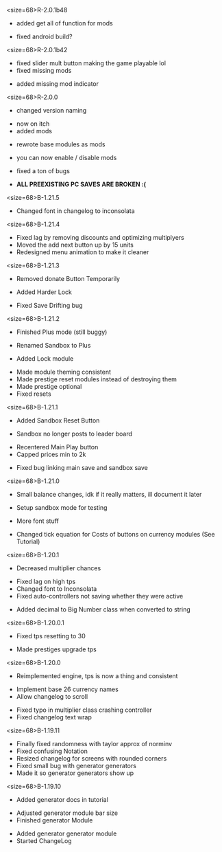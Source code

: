 <size=68>R-2.0.1b48</size>
+ added get all of function for mods
* fixed android build?

<size=68>R-2.0.1b42</size>
* fixed slider mult button making the game playable lol
* fixed missing mods
+ added missing mod indicator

<size=68>R-2.0.0</size>

* changed version naming
+ now on itch
+ added mods
* rewrote base modules as mods
+ you can now enable / disable mods
* fixed a ton of bugs
- <b>ALL PREEXISTING PC SAVES ARE BROKEN :(</b>

<size=68>B-1.21.5</size>
+ Changed font in changelog to inconsolata

<size=68>B-1.21.4</size>
* Fixed lag by removing discounts and optimizing multiplyers
* Moved the add next button up by 15 units
* Redesigned menu animation to make it cleaner

<size=68>B-1.21.3</size>
- Removed donate Button Temporarily 
+ Added Harder Lock
* Fixed Save Drifting bug

<size=68>B-1.21.2</size>
+ Finished Plus mode (still buggy)
* Renamed Sandbox to Plus
+ Added Lock module
* Made module theming consistent
* Made prestige reset modules instead of destroying them 
* Made prestige optional
* Fixed resets

<size=68>B-1.21.1</size>
+ Added Sandbox Reset Button
* Sandbox no longer posts to leader board
+ Recentered Main Play button
+ Capped prices min to 2k
* Fixed bug linking main save and sandbox save

<size=68>B-1.21.0</size>
- Small balance changes, idk if it really matters, ill document it later
+ Setup sandbox mode for testing
* More font stuff
- Changed tick equation for Costs of buttons on currency modules (See Tutorial)

<size=68>B-1.20.1</size>
- Decreased multiplier chances
* Fixed lag on high tps
* Changed font to Inconsolata
* Fixed auto-controllers not saving whether they were active
+ Added decimal to Big Number class when converted to string

<size=68>B-1.20.0.1</size>
* Fixed tps resetting to 30
+ Made prestiges upgrade tps

<size=68>B-1.20.0</size>
* Reimplemented engine, tps is now a thing and consistent
+ Implement base 26 currency names
+ Allow changelog to scroll
* Fixed typo in multiplier class crashing controller
* Fixed changelog text wrap

<size=68>B-1.19.11</size>
* Finally fixed randomness with taylor approx of norminv
* Fixed confusing Notation
* Resized changelog for screens with rounded corners
* Fixed small bug with generator generators
* Made it so generator generators show up

<size=68>B-1.19.10</size>
+ Added generator docs in tutorial
* Adjusted generator module bar size
* Finished generator Module
+ Added generator generator module
+ Started ChangeLog
